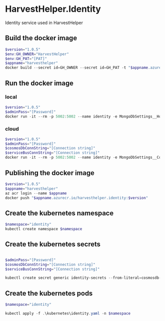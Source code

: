 # HarvestHelper.Identity

Identity service used in HarvestHelper


## Build the docker image
```powershell
$version="1.0.5"
$env:GH_OWNER="HarvestHelper"
$env:GH_PAT="[PAT]"
$appname="harvesthelper"
docker build --secret id=GH_OWNER --secret id=GH_PAT -t "$appname.azurecr.io/harvesthelper.identity:$version" .
```

## Run the docker image

### local
```powershell
$version="1.0.5"
$adminPass="[Password]"
docker run -it --rm -p 5002:5002 --name identity -e MongoDbSettings__Host=mongo -e RabbitMQSettings__Host=rabbitmq -e IdentitySettings__AdminUserPassword=$adminPass --network=harvesthelperinfra_default harvesthelper.identity:$version
```

### cloud
```powershell
$version="1.0.5"
$adminPass="[Password]"
$cosmosDbConnString="[Connection string]"
$serviceBusConnString="[Connection string]"
docker run -it --rm -p 5002:5002 --name identity -e MongoDbSettings__ConnectionString=$cosmosDbConnString -e ServiceBusSettings__ConnectionString=$serviceBusConnString -e ServiceSettings__MessageBroker="SERVICEBUS" -e IdentitySettings__AdminUserPassword=$adminPass harvesthelper.identity:$version
```

## Publishing the docker image
```powershell
$version="1.0.5"
$appname="harvesthelper"
az acr login --name $appname
docker push "$appname.azurecr.io/harvesthelper.identity:$version"
```

## Create the kubernetes namespace
```powershell
$namespace="identity"
kubectl create namespace $namespace
```

## Create the kubernetes secrets
```powershell

$adminPass="[Password]"
$cosmosDbConnString="[Connection string]"
$serviceBusConnString="[Connection string]"

kubectl create secret generic identity-secrets --from-literal=cosmosdb-connectionstring=$cosmosDbConnString --from-literal=servicebus-connectionstring=$serviceBusConnString --from-literal=admin-password=$adminPass -n $namespace
```

## Create the kubernetes pods
```powershell
$namespace="identity"

kubectl apply -f .\kubernetes\identity.yaml -n $namespace
```